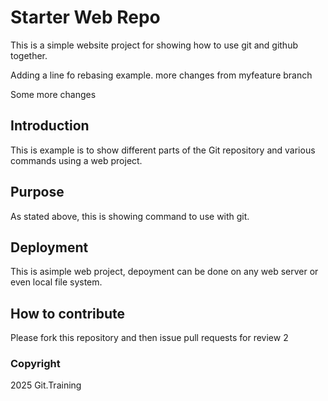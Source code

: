 # Starter Web Repo

This is a simple website project for showing how to use git and github together.

Adding a line fo rebasing example.
more changes from myfeature branch

Some more changes

## Introduction 
This is example is to show different parts of the Git repository and various commands using a web project.

## Purpose

As stated above, this is showing command to use with git.

## Deployment
This is asimple web project, depoyment can be done on any web server or even local file system.

## How to contribute
Please fork this repository and then issue pull requests for review 2

### Copyright
2025 Git.Training